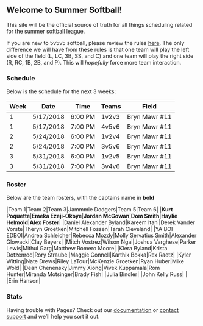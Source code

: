 ## Welcome to Summer Softball!

This site will be the official source of truth for all things scheduling related for the summer softball league. 

If you are new to 5v5v5 softball, please review the rules [here](https://static.spokanecity.org/documents/recreation/sports/tournaments/2017/softball-5v5v5-rules-2017.pdf). The only difference we will have from these rules is that one team will play the left side of the field (L, LC, 3B, SS, and C) and one team will play the right side (R, RC, 1B, 2B, and P). This will *hopefully* force more team interaction. 

### Schedule

Below is the schedule for the next 3 weeks:

|Week|Date|Time|Teams|Field|
|---|---|---|---|---|
|1|5/17/2018|6:00 PM|1v2v3|Bryn Mawr #11|
|1|5/17/2018|7:00 PM|4v5v6|Bryn Mawr #11|
|2|5/24/2018|6:00 PM|1v2v4|Bryn Mawr #11|
|2|5/24/2018|7:00 PM|3v5v6|Bryn Mawr #11|
|3|5/31/2018|6:00 PM|1v2v5|Bryn Mawr #11|
|3|5/31/2018|7:00 PM|3v4v6|Bryn Mawr #11|

### Roster

Below are the team rosters, with the captains name in **bold**

|Team 1|Team 2|Team 3|Jammmie Dodgers|Team 5|Team 6|
|**Kurt Poquette**|**Emeka Ezeji-Okoye**|**Jordan McGowan**|**Dom Smith**|**Haylie Helmold**|**Alex Foster**|
|Daniel Alexander Byland|Kareem Itani|Derek Vander Vorste|Theryn Groetken|Mitchell Fossen|Tarah Cleveland|
|YA BOI EDBOI|Andrea Schleicher|Rebecca Mozdy|Molly Servatius Smith|Alexander Glowacki|Clay Beyers|
|Mitch Vostrez|Wilson Ngai|Joshua Varghese|Parker Lewis|Mithul Garg|Matthew Romero Moore|
|Kiera Byland|Krista Dotzenrod|Rory Straubel|Maggie Connell|Karthik Bokka|Rex Raetz|
|Kyler Witting|Nate Drews|Riley LaTour|McKenzie Groetken|Ryan Huber|Mike Wold|
|Dean Chenensky|Jimmy Xiong|Vivek Kuppamala|Rom Hunter|Miranda Motsinger|Brady Fish|
|Julia Bindler| |John Kelly Russ| | |Erin Hanson|

### Stats

Having trouble with Pages? Check out our [documentation](https://help.github.com/categories/github-pages-basics/) or [contact support](https://github.com/contact) and we’ll help you sort it out.
